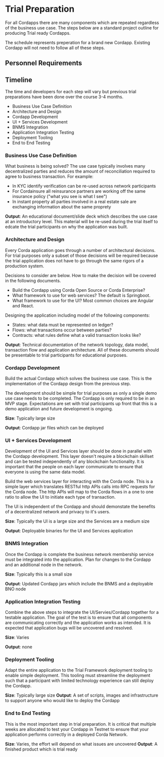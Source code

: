 # Trial Preparation
For all Cordapps there are many components which are repeated regardless of the business use case. The steps below are a standard project outline for producing Trial ready Cordapps.

The schedule represents preperation for a brand new Cordapp. Existing Cordapp will not need to follow all of these steps.

## Personnel Requirements


## Timeline
The time and developers for each step will vary but previous trial preparations have been done over the course 3-4 months.

- Business Use Case Definition
- Architecture and Design
- Cordapp Development
- UI + Services Development
- BNMS Integration
- Application Integration Testing
- Deployment Tooling
- End to End Testing 

### Business Use Case Definition
What business is being solved? The use case typically involves many decentralized parties and reduces the amount of reconciliation required to agree to business transaction. For example:
- In KYC identify verification can be re-used across network participants
- For Cordainsure all reinsurance partners are working off the same insurance policy ("what you see is what I see")
- In instant property all parties involved in a real estate sale are exchanging information about the same proprety

**Output**: An educational document/slide deck which describes the use case at an introductory level. This material will be re-used during the trial itself to edcate the trial participants on why the application was built.

### Architecture and Design
Every Corda application goes through a number of architectural decisions. For trial purposes only a subset of those decisions will be required because the trial application does not have to go through the same rigors of a production system.

Decisions to consider are below. How to make the decision will be covered in the following documents.
- Build the Cordapp using Corda Open Source or Corda Enterprise?
- What framework to use for web services? The default is Springboot.
- What framework to use for the UI? Most common choices are Angular and React.

Designing the application including model of the following components:
- States: what data must be represented on ledger?
- Flows: what transactions occur between parties?
- Contracts: what rules define what a valid transaction looks like?

**Output**: Technical documentation of the network topology, data model, transaction flow and application architecture. All of these documents should be presentable to trial participants for educational purposes.

### Cordapp Development
Build the actual Cordapp which solves the business use case. This is the implementation of the Cordapp design from the previous step.

The development should be simple for trial purposes as only a single demo use case needs to be completed. The Cordapp is only required to be in an MVP stage. Expectations are set with trial participants up front that this is a demo application and future development is ongoing.

**Size**: Typically large size

**Output**: Cordapp jar files which can be deployed

### UI + Services Development
Development of the UI and Services layer should be done in parallel with the Cordapp development. This layer doesn't require a blockchain skillset and can be tested independently of any blockchain functionality. It is important that the people on each layer communicate to ensure that everyone is using the same data model.

Build the web services layer for interacting with the Corda node. This is a simple layer which translates RESTful http APIs calls into RPC requests for the Corda node. The http APIs will map to the Corda flows in a one to one ratio to allow the UI to initiate each type of transaction.

The UI is independent of the Cordapp and should demonstate the benefits of a decentralized network and privacy to it's users.

**Size**: Typically the UI is a large size and the Services are a medium size

**Output**: Deployable binaries for the UI and Services application

### BNMS Integration
Once the Cordapp is complete the business network membership service must be integrated into the application. Plan for changes to the Cordapp and an additional node in the network.

**Size**: Typically this is a small size

**Output**: Updated Cordapp jars which include the BNMS and a deployable BNO node

### Application Integration Testing
Combine the above steps to integrate the UI/Servies/Cordapp together for a testable application. The goal of the test is to ensure that all components are communicating correctly and the application works as intended. It is expected that application bugs will be uncovered and resolved.

**Size**: Varies

**Output**: none

### Deployment Tooling
Adapt the entire application to the Trial Framework deployment tooling to enable simple deployment. This tooling must streamline the deployment such that a participant with limited technology experience can still deploy the Cordapp.

**Size**: Typically large size
**Output**: A set of scripts, images and infrastructure to support anyone who would like to deploy the Cordapp

### End to End Testing
This is the most important step in trial preparation. It is critical that multiple weeks are allocated to test your Cordapp in Testnet to ensure that your application performs correctly in a deployed Corda Network. 

**Size**: Varies, the effort will depend on what issues are uncovered
**Output**: A finished product which is trial ready